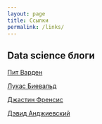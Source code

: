 ```yaml
---
layout: page
title: Ссылки
permalink: /links/
---
```


## Data science блоги

[Пит Варден](https://petewarden.com/ "Пит Варден")

[Лукас Биевальд](https://lukasbiewald.com/ "Лукас Биевальд")

[Джастин Френсис](https://www.oreilly.com/people/justin-francis "Джастин Френсис")

[Дэвид Анджиевский](http://www.david-andrzejewski.com/ "Дэвид Анджиевский")
